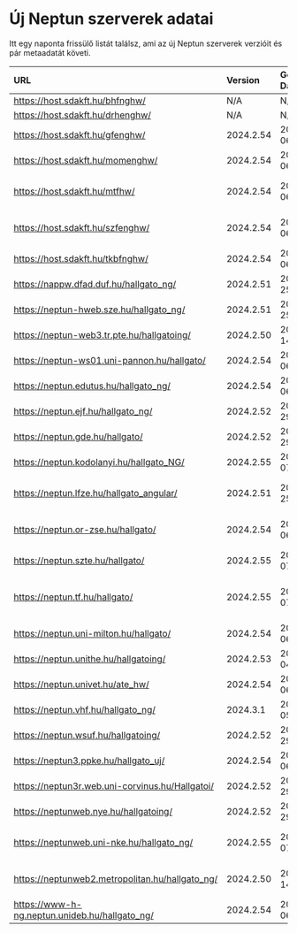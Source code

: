 # Új Neptun szerverek adatai

Itt egy naponta frissülő listát találsz, ami az új Neptun szerverek verzióit és pár metaadatát követi.

| URL                                             | Version   | Generation Date     | Organization Name                             | Captcha Required |
|:----------------------------------------------|:--------|:------------------|:--------------------------------------------|:---------------|
| https://host.sdakft.hu/bhfnghw/                 | N/A       | N/A                 | N/A                                           | N/A              |
| https://host.sdakft.hu/drhenghw/                | N/A       | N/A                 | N/A                                           | N/A              |
| https://host.sdakft.hu/gfenghw/                 | 2024.2.54 | 2024-12-06T09:49:56 | Gál Ferenc Egyetem                            | 3                |
| https://host.sdakft.hu/momenghw/                | 2024.2.54 | 2024-12-06T09:49:56 | Moholy-Nagy Művészeti Egyetem                 | 3                |
| https://host.sdakft.hu/mtfhw/                   | 2024.2.54 | 2024-12-06T09:49:56 | Magyar Táncművészeti Egyetem                  | 3                |
| https://host.sdakft.hu/szfenghw/                | 2024.2.54 | 2024-12-06T09:49:56 | Színház- és Filmművészeti Egyetem             | 3                |
| https://host.sdakft.hu/tkbfnghw/                | 2024.2.54 | 2024-12-06T09:49:56 | A Tan Kapuja Buddhista Főiskola               | 3                |
| https://nappw.dfad.duf.hu/hallgato_ng/          | 2024.2.51 | 2024-11-25T09:55:03 | Dunaújvárosi Egyetem                          | 3                |
| https://neptun-hweb.sze.hu/hallgato_ng/         | 2024.2.51 | 2024-11-25T09:55:03 | Széchenyi István Egyetem                      | 3                |
| https://neptun-web3.tr.pte.hu/hallgatoing/      | 2024.2.50 | 2024-11-14T14:15:00 | Pécsi Tudományegyetem                         | 3                |
| https://neptun-ws01.uni-pannon.hu/hallgato/     | 2024.2.54 | 2024-12-06T09:49:56 | Pannon Egyetem                                | 3                |
| https://neptun.edutus.hu/hallgato_ng/           | 2024.2.54 | 2024-12-06T09:49:56 | Edutus Egyetem                                | 3                |
| https://neptun.ejf.hu/hallgato_ng/              | 2024.2.52 | 2024-11-29T08:56:55 | Eötvös József Főiskola                        | 3                |
| https://neptun.gde.hu/hallgato/                 | 2024.2.52 | 2024-11-29T08:56:55 | Gábor Dénes Egyetem                           | 3                |
| https://neptun.kodolanyi.hu/hallgato_NG/        | 2024.2.55 | 2024-12-07T13:52:30 | Kodolányi János Egyetem                       | 1                |
| https://neptun.lfze.hu/hallgato_angular/        | 2024.2.51 | 2024-11-25T09:55:03 | Liszt Ferenc Zeneművészeti Egyetem            | 3                |
| https://neptun.or-zse.hu/hallgato/              | 2024.2.54 | 2024-12-06T09:49:56 | Országos Rabbiképző - Zsidó Egyetem           | 3                |
| https://neptun.szte.hu/hallgato/                | 2024.2.55 | 2024-12-07T13:52:30 | Szegedi Tudományegyetem                       | 3                |
| https://neptun.tf.hu/hallgato/                  | 2024.2.55 | 2024-12-07T13:52:30 | Magyar Testnevelési és Sporttudományi Egyetem | 3                |
| https://neptun.uni-milton.hu/hallgato/          | 2024.2.54 | 2024-12-06T09:49:56 | Milton Friedman Egyetem                       | 3                |
| https://neptun.unithe.hu/hallgatoing/           | 2024.2.53 | 2024-12-04T09:47:09 | Tokaj-Hegyalja Egyetem                        | 1                |
| https://neptun.univet.hu/ate_hw/                | 2024.2.54 | 2024-12-06T09:49:56 | Állatorvostudományi Egyetem                   | 3                |
| https://neptun.vhf.hu/hallgato_ng/              | 2024.3.1  | 2024-12-05T15:01:54 | Veszprémi Érseki Főiskola                     | 3                |
| https://neptun.wsuf.hu/hallgatoing/             | 2024.2.52 | 2024-11-29T08:56:55 | Wekerle Sándor Üzleti Főiskola                | 3                |
| https://neptun3.ppke.hu/hallgato_uj/            | 2024.2.54 | 2024-12-06T09:49:56 | Pázmány Péter Katolikus Egyetem               | 3                |
| https://neptun3r.web.uni-corvinus.hu/Hallgatoi/ | 2024.2.52 | 2024-11-29T08:56:55 | Budapesti Corvinus Egyetem                    | 3                |
| https://neptunweb.nye.hu/hallgatoing/           | 2024.2.52 | 2024-11-29T08:56:55 | Nyíregyházi Egyetem                           | 3                |
| https://neptunweb.uni-nke.hu/hallgato_ng/       | 2024.2.55 | 2024-12-07T13:52:30 | Nemzeti Közszolgálati Egyetem                 | 3                |
| https://neptunweb2.metropolitan.hu/hallgato_ng/ | 2024.2.50 | 2024-11-14T14:15:00 | Budapesti Metropolitan Egyetem                | 3                |
| https://www-h-ng.neptun.unideb.hu/hallgato_ng/  | 2024.2.54 | 2024-12-06T09:49:56 | Debreceni Egyetem                             | 3                |